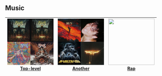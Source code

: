 ## Music
[start-desc]: #

[//]: # (Replace this line with a description persistent with the repository.)

[end-desc]: #

<a href="Top-level/songs.md"><img width="150" height="150" src="Top-level/cover.jpg"><br><b>Top-level<b></a>|<a href="Another/songs.md"><img width="150" height="150" src="Another/cover.jpg"><br><b>Another<b></a>|<a href="Rap"><img width="150" height="150" src="https://rubbaboy.me/images/uuy0w5i"><br><b>Rap<b></a>
:--:|:--:|:--:

